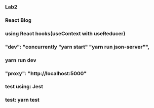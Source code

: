  ###    Lab2
 ###    React Blog
 ###    using React hooks(useContext with useReducer)

 ###    "dev": "concurrently \"yarn start\" \"yarn run json-server\"",
 ###    yarn run dev

 ###   "proxy": "http://localhost:5000"

 ###    test using: Jest

 ###    test: yarn test


